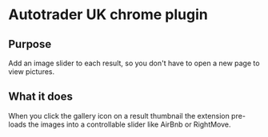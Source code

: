 # Autotrader UK chrome plugin

## Purpose

Add an image slider to each result, so you don't have to open a new page to view pictures.

## What it does

When you click the gallery icon on a result thumbnail the extension pre-loads the images into a controllable slider like AirBnb or RightMove.